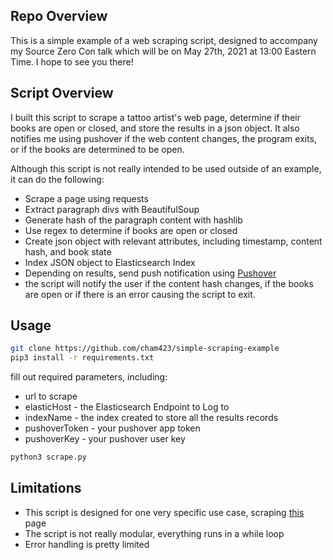 ## Repo Overview
This is a simple example of a web scraping script, designed to accompany my Source Zero Con talk which will be on May 27th, 2021 at 13:00 Eastern Time. I hope to see you there!

## Script Overview
I built this script to scrape a tattoo artist's web page, determine if their books are open or closed, and store the results in a json object. It also notifies me using pushover if the web content changes, the program exits, or if the books are determined to be open.

Although this script is not really intended to be used outside of an example, it can do the following:
* Scrape a page using requests
* Extract paragraph divs with BeautifulSoup
* Generate hash of the paragraph content with hashlib
* Use regex to determine if books are open or closed
* Create json object with relevant attributes, including timestamp, content hash, and book state
* Index JSON object to Elasticsearch Index
* Depending on results, send push notification using [Pushover](https://pushover.net)
 * the script will notify the user if the content hash changes, if the books are open or if there is an error causing the script to exit.

## Usage
```sh
git clone https://github.com/cham423/simple-scraping-example
pip3 install -r requirements.txt
```
fill out required parameters, including:
* url to scrape
* elasticHost - the Elasticsearch Endpoint to Log to 
* indexName - the index created to store all the results records
* pushoverToken - your pushover app token
* pushoverKey - your pushover user key

```sh
python3 scrape.py
```

## Limitations
* This script is designed for one very specific use case, scraping [this](https://www.jaxntheboxtattoos.com/) page
* The script is not really modular, everything runs in a while loop
* Error handling is pretty limited 

